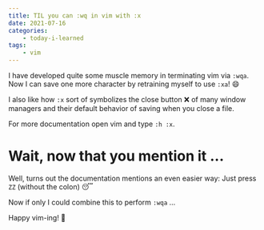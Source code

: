 ```yaml
---
title: TIL you can :wq in vim with :x
date: 2021-07-16
categories:
    - today-i-learned
tags:
    - vim
---
```


I have developed quite some muscle memory in terminating vim via `:wqa`.
Now I can save one more character by retraining myself to use `:xa`! 😄

I also like how `:x` sort of symbolizes the close button ❌ of many window managers and their default behavior of saving when you close a file.

For more documentation open vim and type `:h :x`.

# Wait, now that you mention it ...

Well, turns out the documentation mentions an even easier way: Just press `ZZ` (without the colon) 😴

Now if only I could combine this to perform `:wqa` ...

Happy vim-ing! 👋
